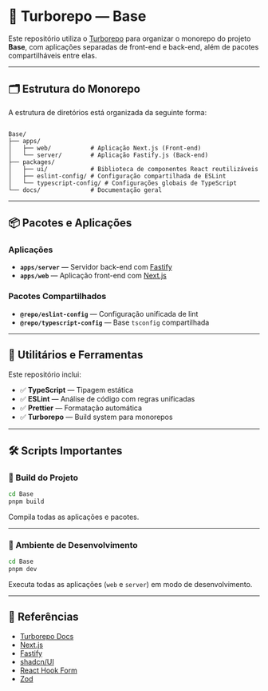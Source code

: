 # 🧩 Turborepo — Base

Este repositório utiliza o [Turborepo](https://turbo.build/repo) para organizar o monorepo do projeto **Base**, com aplicações separadas de front-end e back-end, além de pacotes compartilháveis entre elas.

---

## 🗂 Estrutura do Monorepo

A estrutura de diretórios está organizada da seguinte forma:

```

Base/
├── apps/
│   ├── web/           # Aplicação Next.js (Front-end)
│   └── server/        # Aplicação Fastify.js (Back-end)
├── packages/
│   ├── ui/            # Biblioteca de componentes React reutilizáveis
│   ├── eslint-config/ # Configuração compartilhada de ESLint
│   └── typescript-config/ # Configurações globais de TypeScript
└── docs/              # Documentação geral

````

---

## 📦 Pacotes e Aplicações

### Aplicações

- **`apps/server`** — Servidor back-end com [Fastify](https://fastify.dev/)
- **`apps/web`** — Aplicação front-end com [Next.js](https://nextjs.org/)

### Pacotes Compartilhados

- **`@repo/eslint-config`** — Configuração unificada de lint
- **`@repo/typescript-config`** — Base `tsconfig` compartilhada

---

## 🧰 Utilitários e Ferramentas

Este repositório inclui:

- ✅ **TypeScript** — Tipagem estática
- ✅ **ESLint** — Análise de código com regras unificadas
- ✅ **Prettier** — Formatação automática
- ✅ **Turborepo** — Build system para monorepos

---

## 🛠️ Scripts Importantes

### 🔧 Build do Projeto

```bash
cd Base
pnpm build
````

Compila todas as aplicações e pacotes.

---

### 🚀 Ambiente de Desenvolvimento

```bash
cd Base
pnpm dev
```

Executa todas as aplicações (`web` e `server`) em modo de desenvolvimento.

---

## 📖 Referências

* [Turborepo Docs](https://turbo.build/repo/docs)
* [Next.js](https://nextjs.org/)
* [Fastify](https://fastify.dev/)
* [shadcn/UI](https://ui.shadcn.com/)
* [React Hook Form](https://react-hook-form.com/)
* [Zod](https://zod.dev/)


